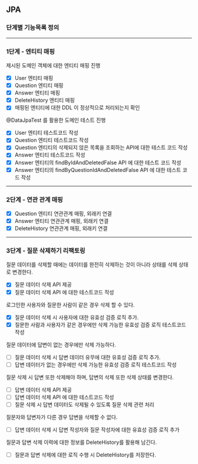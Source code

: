 ## JPA
### 단계별 기능목록 정의

---
### 1단계 - 엔티티 매핑
제시된 도메인 객체에 대한 엔티티 매핑 진행
- [X] User 엔티티 매핑
- [X] Question 엔티티 매핑
- [X] Answer 엔티티 매핑
- [X] DeleteHistory 엔티티 매핑
- [X] 매핑된 엔티티에 대한 DDL 이 정상적으로 처리되는지 확인

@DataJpaTest 를 활용한 도메인 테스트 진행
- [X] User 엔티티 테스트코드 작성
- [X] Question 엔티티 테스트코드 작성
- [X] Question 엔티티의 삭제되지 않은 목록을 조회하는 API에 대한 테스트 코드 작성
- [X] Answer 엔티티 테스트코드 작성
- [X] Answer 엔티티의 findByIdAndDeletedFalse API 에 대한 테스트 코드 작성
- [X] Answer 엔티티의 findByQuestionIdAndDeletedFalse API 에 대한 테스트 코드 작성

---
### 2단계 - 연관 관계 매핑
- [X] Question 엔티티 연관관계 매핑, 외래키 연결
- [X] Answer 엔티티 연관관계 매핑, 외래키 연결
- [X] DeleteHistory 연관관계 매핑, 외래키 연결

---
### 3단계 - 질문 삭제하기 리팩토링
질문 데이터를 삭제할 때에는 데이터를 완전히 삭제하는 것이 아니라 상태를 삭제 상태로 변경한다.
- [X] 질문 데이터 삭제 API 제공
- [X] 질문 데이터 삭제 API 에 대한 테스트코드 작성

로그인한 사용자와 질문한 사람이 같은 경우 삭제 할 수 있다.
- [X] 질문 데이터 삭제 시 사용자에 대한 유효성 검증 로직 추가.
- [X] 질문한 사람과 사용자가 같은 경우에만 삭제 가능한 유효성 검증 로직 테스트코드 작성

질문 데이터에 답변이 없는 경우에만 삭제 가능하다.
- [ ] 질문 데이터 삭제 시 답변 데이터 유무에 대한 유효성 검증 로직 추가.
- [ ] 답변 데이터가 없는 경우에만 삭제 가능한 유효성 검증 로직 테스트코드 작성 

질문 삭제 시 답변 또한 삭제해야 하며, 답변의 삭제 또한 삭제 상태를 변경한다.
- [ ] 답변 데이터 삭제 API 제공
- [ ] 답변 데이터 삭제 API 에 대한 테스트코드 작성
- [ ] 질문 삭제 시 답변 데이터도 삭제될 수 있도록 질문 삭제 관련 처리

질문자와 답변자가 다른 경우 답변을 삭제할 수 없다.
- [ ] 답변 데이터 삭제 시 답변 작성자와 질문 작성자에 대한 유효성 검증 로직 추가

질문과 답변 삭제 이력에 대한 정보를 DeleteHistory를 활용해 남긴다.
- [ ] 질문과 답변 삭제에 대한 로직 수행 시 DeleteHistory를 저장한다.